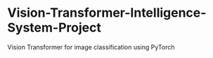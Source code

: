 # Vision-Transformer-Intelligence-System-Project
Vision Transformer for image classification using PyTorch
